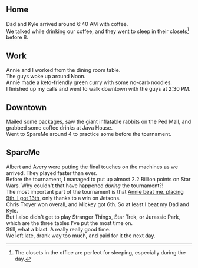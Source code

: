 ## Home
Dad and Kyle arrived around 6:40 AM with coffee.  
We talked while drinking our coffee, and they went to sleep in their closets[^1] before 8.  

## Work
Annie and I worked from the dining room table.  
The guys woke up around Noon.  
Annie made a keto-friendly green curry with some no-carb noodles.  
I finished up my calls and went to walk downtown with the guys at 2:30 PM.  

## Downtown
Mailed some packages, saw the giant inflatable rabbits on the Ped Mall, and grabbed some coffee drinks at Java House.  
Went to SpareMe around 4 to practice some before the tournament.  

## SpareMe
Albert and Avery were putting the final touches on the machines as we arrived. They played faster than ever.  
Before the tournament, I managed to put up almost 2.2 Billion points on Star Wars. Why couldn't that have happened _during_ the tournament?!  
The most important part of the tournament is that [Annie beat me, placing 9th. I got 13th](https://next.matchplay.events/tournaments/94637), 
only thanks to a win on Jetsons.  
Chris Troyer won overall, and Mickey got 6th. So at least I beat my Dad and Kyle.  
But I also didn't get to play Stranger Things, Star Trek, or Jurassic Park, which are the three tables I've put the most time on.  
Still, what a blast. A really really good time.  
We left late, drank way too much, and paid for it the next day.  


[^1]: The closets in the office are perfect for sleeping, especially during the day.  
